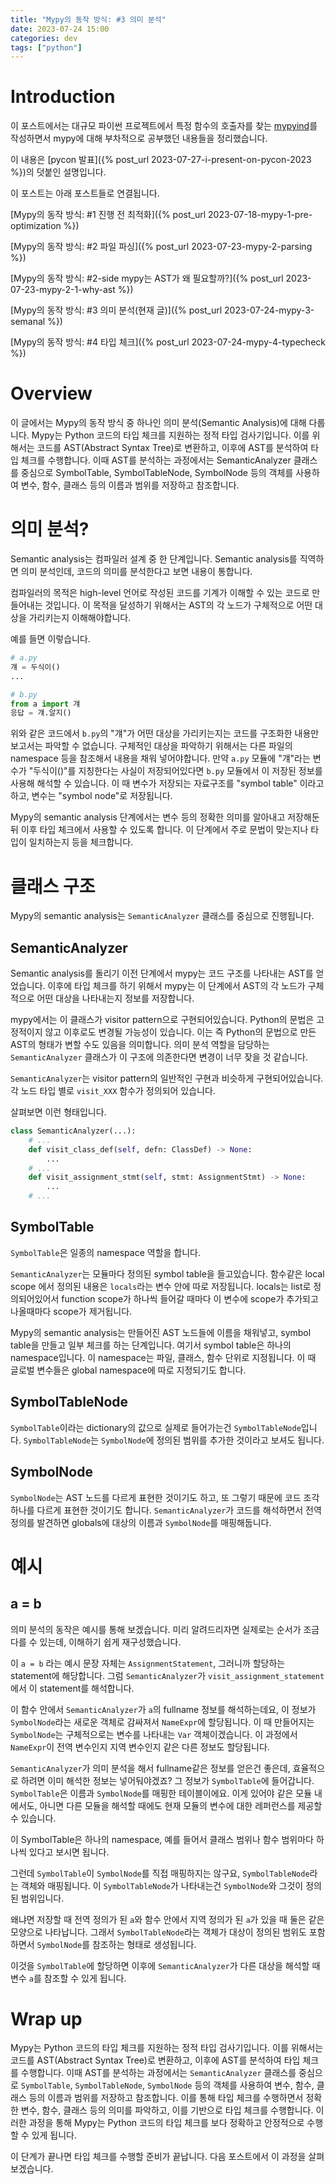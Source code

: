 ```yaml
---
title: "Mypy의 동작 방식: #3 의미 분석"
date: 2023-07-24 15:00
categories: dev
tags: ["python"]
---
```


# Introduction

이 포스트에서는 대규모 파이썬 프로젝트에서 특정 함수의 호출자를 찾는 [mypyind](https://github.com/yangkyeongmo/mypyind)를 작성하면서 mypy에 대해 부차적으로 공부했던 내용들을 정리했습니다.

이 내용은 [pycon 발표]({% post_url 2023-07-27-i-present-on-pycon-2023 %})의 덧붙인 설명입니다.

이 포스트는 아래 포스트들로 연결됩니다.

[Mypy의 동작 방식: #1 진행 전 최적화]({% post_url 2023-07-18-mypy-1-pre-optimization %})

[Mypy의 동작 방식: #2 파일 파싱]({% post_url 2023-07-23-mypy-2-parsing %})

[Mypy의 동작 방식: #2-side mypy는 AST가 왜 필요할까?]({% post_url 2023-07-23-mypy-2-1-why-ast %})

[Mypy의 동작 방식: #3 의미 분석(현재 글)]({% post_url 2023-07-24-mypy-3-semanal %})

[Mypy의 동작 방식: #4 타입 체크]({% post_url 2023-07-24-mypy-4-typecheck %})

# Overview

이 글에서는 Mypy의 동작 방식 중 하나인 의미 분석(Semantic Analysis)에 대해 다룹니다.
Mypy는 Python 코드의 타입 체크를 지원하는 정적 타입 검사기입니다.
이를 위해서는 코드를 AST(Abstract Syntax Tree)로 변환하고, 이후에 AST를 분석하여 타입 체크를 수행합니다.
이때 AST를 분석하는 과정에서는 SemanticAnalyzer 클래스를 중심으로 SymbolTable, SymbolTableNode, SymbolNode 등의 객체를 사용하여 변수, 함수, 클래스 등의 이름과 범위를 저장하고 참조합니다.

# 의미 분석?

Semantic analysis는 컴파일러 설계 중 한 단계입니다.
Semantic analysis를 직역하면 의미 분석인데, 코드의 의미를 분석한다고 보면 내용이 통합니다.

컴파일러의 목적은 high-level 언어로 작성된 코드를 기계가 이해할 수 있는 코드로 만들어내는 것입니다.
이 목적을 달성하기 위해서는 AST의 각 노드가 구체적으로 어떤 대상을 가리키는지 이해해야합니다.

예를 들면 이렇습니다.

```python
# a.py
걔 = 두식이()
...
```

```python
# b.py
from a import 걔
응답 = 걔.알지()
```

위와 같은 코드에서 `b.py`의 "걔"가 어떤 대상을 가리키는지는 코드를 구조화한 내용만 보고서는 파악할 수 없습니다.
구체적인 대상을 파악하기 위해서는 다른 파일의 namespace 등을 참조해서 내용을 채워 넣어야합니다.
만약 `a.py` 모듈에 "걔"라는 변수가 "두식이()"를 지칭한다는 사실이 저장되어있다면 `b.py` 모듈에서 이 저장된 정보를 사용해 해석할 수 있습니다.
이 때 변수가 저장되는 자료구조를 "symbol table" 이라고 하고, 변수는 "symbol node"로 저장됩니다.

Mypy의 semantic analysis 단계에서는 변수 등의 정확한 의미를 알아내고 저장해둔 뒤 이후 타입 체크에서 사용할 수 있도록 합니다.
이 단계에서 주로 문법이 맞는지나 타입이 일치하는지 등을 체크합니다.

# 클래스 구조

Mypy의 semantic analysis는 `SemanticAnalyzer` 클래스를 중심으로 진행됩니다.

## SemanticAnalyzer

Semantic analysis를 돌리기 이전 단계에서 mypy는 코드 구조를 나타내는 AST를 얻었습니다. 이후에 타입 체크를 하기 위해서 mypy는 이 단계에서 AST의 각 노드가 구체적으로 어떤 대상을 나타내는지 정보를 저장합니다.

mypy에서는 이 클래스가 visitor pattern으로 구현되어있습니다.
Python의 문법은 고정적이지 않고 이후로도 변경될 가능성이 있습니다. 이는 즉 Python의 문법으로 만든 AST의 형태가 변할 수도 있음을 의미합니다.
의미 분석 역할을 담당하는 `SemanticAnalyzer` 클래스가 이 구조에 의존한다면 변경이 너무 잦을 것 같습니다.

`SemanticAnalyzer`는 visitor pattern의 일반적인 구현과 비슷하게 구현되어있습니다.
각 노드 타입 별로 `visit_XXX` 함수가 정의되어 있습니다.

살펴보면 이런 형태입니다.

```python
class SemanticAnalyzer(...):
    # ...
    def visit_class_def(self, defn: ClassDef) -> None:
        ...
    # ...
    def visit_assignment_stmt(self, stmt: AssignmentStmt) -> None:
        ...
    # ...
```

## SymbolTable

`SymbolTable`은 일종의 namespace 역할을 합니다.

`SemanticAnalyzer`는 모듈마다 정의된 symbol table을 들고있습니다.
함수같은 local scope 에서 정의된 내용은 `locals`라는 변수 안에 따로 저장됩니다.
locals는 list로 정의되어있어서 function scope가 하나씩 들어갈 때마다 이 변수에 scope가 추가되고 나올때마다 scope가 제거됩니다.

Mypy의 semantic analysis는 만들어진 AST 노드들에 이름을 채워넣고, symbol table을 만들고 일부 체크를 하는 단계입니다.
여기서 symbol table은 하나의 namespace입니다.
이 namespace는 파일, 클래스, 함수 단위로 지정됩니다.
이 때 글로벌 변수들은 global namespace에 따로 지정되기도 합니다.

## SymbolTableNode

`SymbolTable`이라는 dictionary의 값으로 실제로 들어가는건 `SymbolTableNode`입니다.
`SymbolTableNode`는 `SymbolNode`에 정의된 범위를 추가한 것이라고 보셔도 됩니다.

## SymbolNode

`SymbolNode`는 AST 노드를 다르게 표현한 것이기도 하고, 또 그렇기 때문에 코드 조각 하나를 다르게 표현한 것이기도 합니다.
`SemanticAnalyzer`가 코드를 해석하면서 전역 정의를 발견하면 globals에 대상의 이름과 `SymbolNode`를 매핑해둡니다.

# 예시

## a = b

의미 분석의 동작은 예시를 통해 보겠습니다. 미리 알려드리자면 실제로는 순서가 조금 다를 수 있는데, 이해하기 쉽게 재구성했습니다.

이 `a = b` 라는 예시 문장 자체는 `AssignmentStatement`, 그러니까 할당하는 statement에 해당합니다.
그럼 `SemanticAnalyzer`가 `visit_assignment_statement` 에서 이 statement를 해석합니다.

이 함수 안에서 `SemanticAnalyzer`가 `a`의 fullname 정보를 해석하는데요, 이 정보가 `SymbolNode`라는 새로운 객체로 감싸져서 `NameExpr`에 할당됩니다.
이 때 만들어지는 `SymbolNode`는 구체적으로는 변수를 나타내는 `Var` 객체이겠습니다.
이 과정에서 `NameExpr`이 전역 변수인지 지역 변수인지 같은 다른 정보도 할당됩니다.

`SemanticAnalyzer`가 의미 분석을 해서 fullname같은 정보를 얻은건 좋은데, 효율적으로 하려면 이미 해석한 정보는 넣어둬야겠죠?
그 정보가 `SymbolTable`에 들어갑니다. `SymbolTable`은 이름과 `SymbolNode`를 매핑한 테이블이에요.
이게 있어야 같은 모듈 내에서도, 아니면 다른 모듈을 해석할 때에도 현재 모듈의 변수에 대한 레퍼런스를 제공할 수 있습니다.

이 SymbolTable은 하나의 namespace, 예를 들어서 클래스 범위나 함수 범위마다 하나씩 있다고 보시면 됩니다.

그런데 `SymbolTable`이 `SymbolNode`를 직접 매핑하지는 않구요, `SymbolTableNode`라는 객체와 매핑됩니다.
이 `SymbolTableNode`가 나타내는건 `SymbolNode`와 그것이 정의된 범위입니다.

왜냐면 저장할 때 전역 정의가 된 `a`와 함수 안에서 지역 정의가 된 `a`가 있을 때 둘은 같은 모양으로 나타납니다.
그래서 `SymbolTableNode`라는 객체가 대상이 정의된 범위도 포함하면서 `SymbolNode`를 참조하는 형태로 생성됩니다.

이것을 `SymbolTable`에 할당하면 이후에 `SemanticAnalyzer`가 다른 대상을 해석할 때 변수 `a`를 참조할 수 있게 됩니다.

# Wrap up

Mypy는 Python 코드의 타입 체크를 지원하는 정적 타입 검사기입니다.
이를 위해서는 코드를 AST(Abstract Syntax Tree)로 변환하고, 이후에 AST를 분석하여 타입 체크를 수행합니다.
이때 AST를 분석하는 과정에서는 `SemanticAnalyzer` 클래스를 중심으로 `SymbolTable`, `SymbolTableNode`, `SymbolNode` 등의 객체를 사용하여 변수, 함수, 클래스 등의 이름과 범위를 저장하고 참조합니다.
이를 통해 타입 체크를 수행하면서 정확한 변수, 함수, 클래스 등의 의미를 파악하고, 이를 기반으로 타입 체크를 수행합니다.
이러한 과정을 통해 Mypy는 Python 코드의 타입 체크를 보다 정확하고 안정적으로 수행할 수 있게 됩니다.

이 단계가 끝나면 타입 체크를 수행할 준비가 끝납니다.
다음 포스트에서 이 과정을 살펴보겠습니다.
